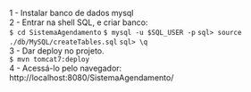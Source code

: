 1 - Instalar banco de dados mysql\
2 - Entrar na shell SQL, e criar banco:\
    ```$ cd SistemaAgendamento```
    ```$ mysql -u $SQL_USER -p```
    ```sql> source ./db/MySQL/createTables.sql```
    ```sql> \q```\
3 - Dar deploy no projeto.\
    ```$ mvn tomcat7:deploy```\
4 - Acessá-lo pelo navegador:\
    http://localhost:8080/SistemaAgendamento/

